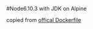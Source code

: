 #Node6.10.3 with JDK on Alpine

copied from [offical Dockerfile](https://github.com/nodejs/docker-node/blob/68ec46d47edc70337e602dd98cb6606c434783d4/6.10/alpine/Dockerfile)
